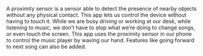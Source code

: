 A proximity sensor is a sensor able to detect the presence of nearby objects without any physical contact.
This app lets us control the device without having to touch it. While we are busy driving or working at our desk, while listening to music, we don’t have to stop what we’re doing to change songs, or even touch the screen. 
This app uses the proximity sensor in our phone to control the music player by waving our hand. Features like going forward to next song can also be added.